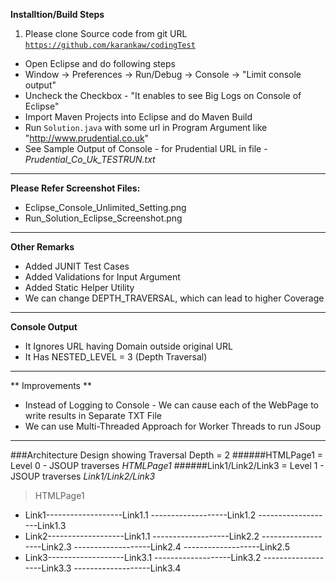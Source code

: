 **Installtion/Build Steps**
    
1. Please clone Source code from git URL <code>https://github.com/karankaw/codingTest</code>

+ Open Eclipse and do following steps
+ Window -> Preferences -> Run/Debug -> Console -> "Limit console output"<br/>
+ Uncheck the Checkbox - "It enables to see Big Logs on Console of Eclipse"
+ Import Maven Projects into Eclipse and do Maven Build
+ Run <code>Solution.java</code> with some url in Program Argument like "http://www.prudential.co.uk"
+ See Sample Output of Console - for Prudential URL in file - *Prudential_Co_Uk_TESTRUN.txt*

-------
**Please Refer Screenshot Files:**
- Eclipse_Console_Unlimited_Setting.png
- Run_Solution_Eclipse_Screenshot.png
-------

**Other Remarks**
- Added JUNIT Test Cases
- Added Validations for Input Argument
- Added Static Helper Utility
- We can change DEPTH_TRAVERSAL, which can lead to higher Coverage
-------
**Console Output**

- It Ignores URL having Domain outside original URL
- It Has NESTED_LEVEL = 3 (Depth Traversal)

-------

** Improvements **
- Instead of Logging to Console - We can cause each of the WebPage to write results in Separate TXT File
- We can use Multi-Threaded Approach for Worker Threads to run JSoup
 

-------
 
###Architecture Design showing Traversal Depth = 2
######HTMLPage1 = Level 0  -  JSOUP traverses _HTMLPage1_
######Link1/Link2/Link3 = Level 1  -  JSOUP traverses _Link1/Link2/Link3_
>HTMLPage1
* Link1-------------------Link1.1
        -------------------Link1.2
        -------------------Link1.3
 * Link2-------------------Link1.1
        -------------------Link2.2
        -------------------Link2.3
        -------------------Link2.4
        -------------------Link2.5
 * Link3-------------------Link3.1
        -------------------Link3.2
        -------------------Link3.3
        -------------------Link3.4 


   
